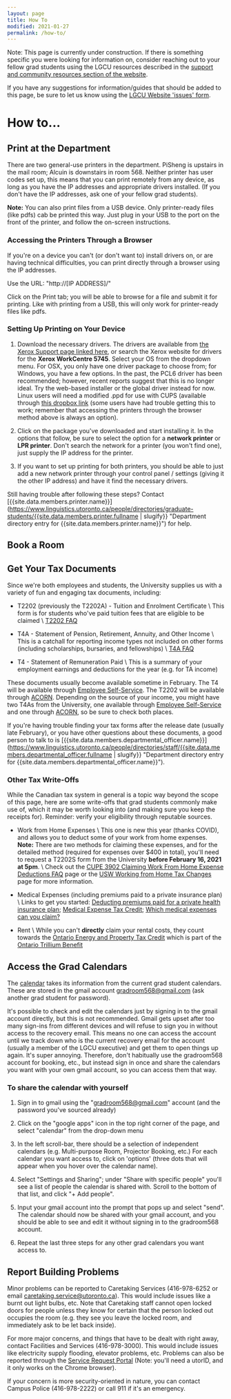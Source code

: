 ```yaml
---
layout: page
title: How To
modified: 2021-01-27
permalink: /how-to/
---
```


Note: This page is currently under construction. If there is something specific you were looking for information on, consider reaching out to your fellow grad students
using the LGCU resources described in the [support and community resources section of the website](https://uoft-lgcu.github.io/resources/#support-and-community-resources
"Support and community resources section of the LGCU website resources page").

If you have any suggestions for information/guides that should be added to this page, be sure to let us know using the [LGCU Website 'issues' form](https://gitreports.com/issue/uoft-lgcu/uoft-lgcu.github.io "LGCU website issue reporting form").

# How to...

## Print at the Department

There are two general-use printers in the department. PiSheng is upstairs in the mail room; Alcuin is downstairs in room 568. Neither printer has user codes set up, this means that you can print remotely from any device, as long as you have the IP addresses and appropriate drivers installed. (If you don't have the IP addresses, ask one of your fellow grad students).

**Note:** You can also print files from a USB device. Only printer-ready files (like pdfs) cab be printed this way. Just plug in your USB to the port on the front of the printer, and follow the on-screen instructions.

### Accessing the Printers Through a Browser

If you're on a device you can't (or don't want to) install drivers on, or are having technical difficulties, you can print directly through a browser using the IP addresses.

Use the URL: "http://[IP ADDRESS]/"

Click on the Print tab; you will be able to browse for a file and submit it for printing. Like with printing from a USB, this will only work for printer-ready files like pdfs.

### Setting Up Printing on Your Device

1. Download the necessary drivers. The drivers are available from [the Xerox Support page linked here](www.support.xerox.com/support/workcentre-5735-5740-5745-5755/downloads/enus.html "Xerox Support Workcentre downloads"), or search the Xerox website for drivers for the **Xerox WorkCentre 5745**. Select your OS from the dropdown menu. For OSX, you only have one driver package to choose from; for Windows, you have a few options. In the past, the PCL6 driver has been recommended; however, recent reports suggest that this is no longer ideal. Try the web-based installer or the global driver instead for now. Linux users will need a modified .ppd for use with CUPS (available through [this dropbox link](https://www.dropbox.com/s/cb0xfz8rllpdrs0/xr_WorkCentre5735.ppd "Dropbox link for a modified .ppd file for Linux users") (some users have had trouble getting this to work; remember that accessing the printers through the browser method above is always an option).

2. Click on the package you've downloaded and start installing it. In the options that follow, be sure to select the option for a **network printer** or **LPR printer**. Don't search the network for a printer (you won't find one), just supply the IP address for the printer.

3. If you want to set up printing for both printers, you should be able to just add a new network printer through your control panel / settings (giving it the other IP address) and have it find the necessary drivers.

Still having trouble after following these steps? Contact [{{site.data.members.printer.name}}](https://www.linguistics.utoronto.ca/people/directories/graduate-students/{{site.data.members.printer.fullname | slugify}} "Department directory entry for {{site.data.members.printer.name}}") for help.

## Book a Room

## Get Your Tax Documents

Since we're both employees and students, the University supplies us with a variety of fun and engaging tax documents, including:

* T2202 (previously the T2202A) - Tuition and Enrolment Certificate \ This form is for students who've paid tuition fees that are eligible to be claimed \ [T2202 FAQ](https://studentaccount.utoronto.ca/tax-information/t2202-tuition-and-enrolment-certificate/ "U of T T2202 FAQ page")

* T4A - Statement of Pension, Retirement, Annuity, and Other Income \ This is a catchall for reporting income types not included on other forms (including scholarships, bursaries, and fellowships) \ [T4A FAQ](https://studentaccount.utoronto.ca/tax-information/t4a-statement-of-pension-retiremnet-annuity-and-other-income/ "U of T T4A FAQ page")

* T4 - Statement of Remuneration Paid \ This is a summary of your employment earnings and deductions for the year (e.g. for TA income)

These documents usually become available sometime in February. The T4 will be available through [Employee Self-Service](https://easi.its.utoronto.ca/administrative-web-services/employee-self-service-ess/ "U of T Employee Self-Service Portal"). The T2202 will be available through [ACORN](https://acorn.utoronto.ca/sws/#/ "U of T Accessible Campus Online Resource Network (ACORN) portal"). Depending on the source of your income, you might have two T4As from the University, one available through [Employee Self-Service](https://easi.its.utoronto.ca/administrative-web-services/employee-self-service-ess/ "U of T Employee Self-Service Portal") and one through [ACORN](https://acorn.utoronto.ca/sws/#/ "U of T Accessible Campus Online Resource Network (ACORN) portal"), so be sure to check both places.

If you're having trouble finding your tax forms after the release date (usually late February), or you have other questions about these documents, a good person to talk to is [{{site.data.members.departmental_officer.name}}](https://www.linguistics.utoronto.ca/people/directories/staff/{{site.data.members.departmental_officer.fullname | slugify}} "Department directory entry for {{site.data.members.departmental_officer.name}}").

### Other Tax Write-Offs

While the Canadian tax system in general is a topic way beyond the scope of this page, here are some write-offs that grad students commonly make use of, which it may be worth looking into (and making sure you keep the receipts for). Reminder: verify your eligibility through reputable sources.

* Work from Home Expenses \ This one is new this year (thanks COVID), and allows you to deduct some of your work from home expenses. **Note:** There are two methods for claiming these expenses, and for the detailed method (required for expenses over $400 in total), you'll need to request a T2202S form from the University **before February 16, 2021 at 5pm**. \ Check out the [CUPE 3902 Claiming Work From Home Expense Deductions FAQ](https://www.cupe3902.org/wp-content/uploads/2021/01/Claiming-WFH-Deductions.pdf "CUPE 3902 Claiming WFH Expense Deductions FAQ (pdf)") page or the [USW Working from Home Tax Changes](https://mcusercontent.com/9831487ef7acc8a9399134d82/files/96510a7a-5f44-4eb3-9e0e-993654b7552e/Working_from_Home_Tax_Changes_2020_2021_01_25_.01.pdf "USW Working from Home Tax Changes information page (pdf)") page for more information.

* Medical Expenses (including premiums paid to a private insurance plan) \ Links to get you started: [Deducting premiums paid for a private health insurance plan](https://turbotax.intuit.ca/tips/deducting-premiums-paid-for-a-private-health-insurance-plan-366 "Turbo tax info page on private health insurance plan deductions"); [Medical Expense Tax Credit](https://www.canada.ca/en/revenue-agency/services/tax/technical-information/income-tax/income-tax-folios-index/series-1-individuals/folio-1-health-medical/income-tax-folio-s1-f1-c1-medical-expense-tax-credit.html "CRA page on the medical expense tax credit"); [Which medical expenses can you claim?](https://www.canada.ca/en/revenue-agency/services/tax/individuals/topics/about-your-tax-return/tax-return/completing-a-tax-return/deductions-credits-expenses/lines-33099-33199-eligible-medical-expenses-you-claim-on-your-tax-return.html#mdcl_xpns "CRA info page on claiming medical expenses")

* Rent \ While you can't **directly** claim your rental costs, they count towards the [Ontario Energy and Property Tax Credit](https://www.ontario.ca/page/ontario-trillium-benefit#section-2 "Ontario government trillium benefits page section on the OEPTC") which is part of the [Ontario Trillium Benefit](https://www.canada.ca/en/revenue-agency/services/child-family-benefits/provincial-territorial-programs/ontario-trillium-benefit-questions-answers.html "Ontario government OTB FAQ page")

## Access the Grad Calendars

The [calendar](https://uoft-lgcu.github.io/calendar/ "LGCU Website Events Page") takes its information from the current grad student calendars. These are stored in the gmail account gradroom568@gmail.com (ask another grad student for password).

It's possible to check and edit the calendars just by signing in to the gmail account directly, but this is not recommended. Gmail gets upset after too many sign-ins from different devices and will refuse to sign you in without access to the recovery email. This means no one can access the account until we track down who is the current recovery email for the account (usually a member of the LGCU executive) and get them to open things up again. It's super annoying. Therefore, don't habitually use the gradroom568 account for booking, etc., but instead sign in once and share the calendars you want with your own gmail account, so you can access them that way.

### To share the calendar with yourself

1. Sign in to gmail using the "gradroom568@gmail.com" account (and the password you've sourced already)

2. Click on the "google apps" icon in the top right corner of the page, and select "calendar" from the drop-down menu

3. In the left scroll-bar, there should be a selection of independent calendars (e.g. Multi-purpose Room, Projector Booking, etc.) For each calendar you want access to, click on 'options' (three dots that will appear when you hover over the calendar name).

4. Select "Settings and Sharing"; under "Share with specific people" you'll see a list of people the calendar is shared with. Scroll to the bottom of that list, and click "+ Add people".

5. Input your gmail account into the prompt that pops up and select "send". The calendar should now be shared with your gmail account, and you should be able to see and edit it without signing in to the gradroom568 account.

6. Repeat the last three steps for any other grad calendars you want access to.

## Report Building Problems

Minor problems can be reported to Caretaking Services (416-978-6252 or email [caretaking.service@utoronto.ca](mailto:caretaking.service@utoronto.ca "Direct email link to caretaking.service@utoronto.ca")). This would include issues like a burnt out light bulbs, etc. Note that Caretaking staff cannot open locked doors for people unless they know for certain that the person locked out occupies the room (e.g. they see you leave the locked room, and immediately ask to be let back inside).

For more major concerns, and things that have to be dealt with right away, contact Facilities and Services (416-978-3000). This would include issues like electricity supply flooding, elevator problems, etc. Problems can also be reported through the [Service Request Portal](https://www.fs.utoronto.ca/financial-it-services/service-request-form/ "Facilities and Services Services Request Form Portal") (Note: you'll need a utorID, and it only works on the Chrome browser).

If your concern is more security-oriented in nature, you can contact Campus Police (416-978-2222) or call 911 if it's an emergency.
